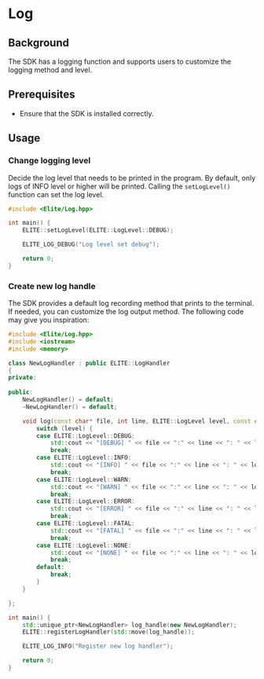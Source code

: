 # Log

## Background

The SDK has a logging function and supports users to customize the logging method and level.

## Prerequisites
- Ensure that the SDK is installed correctly.

## Usage

### Change logging level

Decide the log level that needs to be printed in the program. By default, only logs of INFO level or higher will be printed. Calling the `setLogLevel()` function can set the log level.

```cpp
#include <Elite/Log.hpp>

int main() {
    ELITE::setLogLevel(ELITE::LogLevel::DEBUG);

    ELITE_LOG_DEBUG("Log level set debug");

    return 0;
}
```

### Create new log handle

The SDK provides a default log recording method that prints to the terminal. If needed, you can customize the log output method. The following code may give you inspiration:

```cpp
#include <Elite/Log.hpp>
#include <iostream>
#include <memory>

class NewLogHandler : public ELITE::LogHandler
{
private:
    
public:
    NewLogHandler() = default;
    ~NewLogHandler() = default;

    void log(const char* file, int line, ELITE::LogLevel level, const char* log) {
        switch (level) {
        case ELITE::LogLevel::DEBUG:
            std::cout << "[DEBUG] " << file << ":" << line << ": " << log << std::endl;
            break;
        case ELITE::LogLevel::INFO:
            std::cout << "[INFO] " << file << ":" << line << ": " << log << std::endl;
            break;
        case ELITE::LogLevel::WARN:
            std::cout << "[WARN] " << file << ":" << line << ": " << log << std::endl;
            break;
        case ELITE::LogLevel::ERROR:
            std::cout << "[ERROR] " << file << ":" << line << ": " << log << std::endl;
            break;
        case ELITE::LogLevel::FATAL:
            std::cout << "[FATAL] " << file << ":" << line << ": " << log << std::endl;
            break;
        case ELITE::LogLevel::NONE:
            std::cout << "[NONE] " << file << ":" << line << ": " << log << std::endl;
            break;
        default:
            break;
        }
    }

};

int main() {
    std::unique_ptr<NewLogHandler> log_handle(new NewLogHandler);
    ELITE::registerLogHandler(std::move(log_handle));

    ELITE_LOG_INFO("Register new log handler");

    return 0;
}
```
